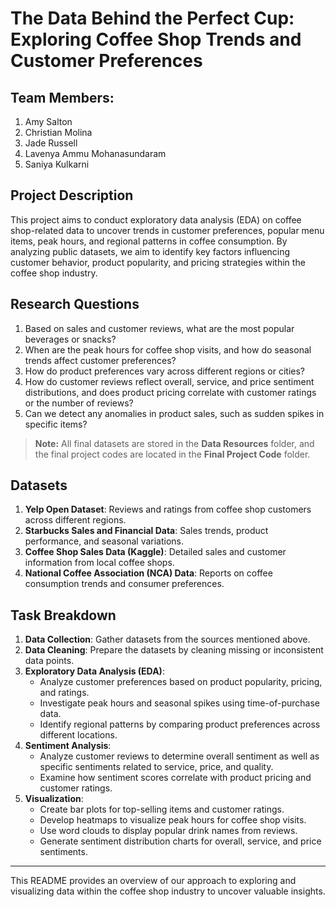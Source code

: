 # The Data Behind the Perfect Cup: Exploring Coffee Shop Trends and Customer Preferences

## Team Members:
1. Amy Salton
2. Christian Molina
3. Jade Russell
4. Lavenya Ammu Mohanasundaram
5. Saniya Kulkarni

## Project Description
This project aims to conduct exploratory data analysis (EDA) on coffee shop-related data to uncover trends in customer preferences, popular menu items, peak hours, and regional patterns in coffee consumption. By analyzing public datasets, we aim to identify key factors influencing customer behavior, product popularity, and pricing strategies within the coffee shop industry.

## Research Questions
1. Based on sales and customer reviews, what are the most popular beverages or snacks?
2. When are the peak hours for coffee shop visits, and how do seasonal trends affect customer preferences?
3. How do product preferences vary across different regions or cities?
4. How do customer reviews reflect overall, service, and price sentiment distributions, and does product pricing correlate with customer ratings or the number of reviews?
5. Can we detect any anomalies in product sales, such as sudden spikes in specific items?

> **Note:** All final datasets are stored in the **Data Resources** folder, and the final project codes are located in the **Final Project Code** folder.

## Datasets
1. **Yelp Open Dataset**: Reviews and ratings from coffee shop customers across different regions.
2. **Starbucks Sales and Financial Data**: Sales trends, product performance, and seasonal variations.
3. **Coffee Shop Sales Data (Kaggle)**: Detailed sales and customer information from local coffee shops.
4. **National Coffee Association (NCA) Data**: Reports on coffee consumption trends and consumer preferences.

## Task Breakdown
1. **Data Collection**: Gather datasets from the sources mentioned above.
2. **Data Cleaning**: Prepare the datasets by cleaning missing or inconsistent data points.
3. **Exploratory Data Analysis (EDA)**:
   - Analyze customer preferences based on product popularity, pricing, and ratings.
   - Investigate peak hours and seasonal spikes using time-of-purchase data.
   - Identify regional patterns by comparing product preferences across different locations.
4. **Sentiment Analysis**:
   - Analyze customer reviews to determine overall sentiment as well as specific sentiments related to service, price, and quality.
   - Examine how sentiment scores correlate with product pricing and customer ratings.
5. **Visualization**:
   - Create bar plots for top-selling items and customer ratings.
   - Develop heatmaps to visualize peak hours for coffee shop visits.
   - Use word clouds to display popular drink names from reviews.
   - Generate sentiment distribution charts for overall, service, and price sentiments.

---

This README provides an overview of our approach to exploring and visualizing data within the coffee shop industry to uncover valuable insights.
